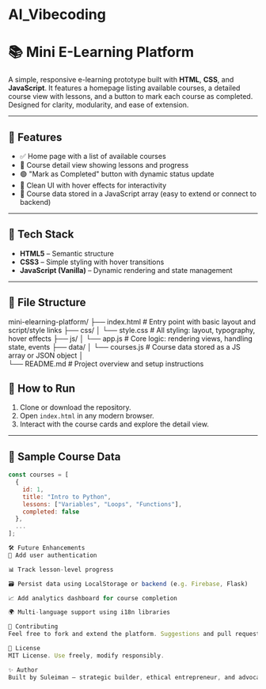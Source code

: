 # AI_Vibecoding
# 📚 Mini E-Learning Platform

A simple, responsive e-learning prototype built with **HTML**, **CSS**, and **JavaScript**. It features a homepage listing available courses, a detailed course view with lessons, and a button to mark each course as completed. Designed for clarity, modularity, and ease of extension.

---

## 🚀 Features

- ✅ Home page with a list of available courses
- 📖 Course detail view showing lessons and progress
- 🟢 "Mark as Completed" button with dynamic status update
- 🎨 Clean UI with hover effects for interactivity
- 🧠 Course data stored in a JavaScript array (easy to extend or connect to backend)

---

## 🧱 Tech Stack

- **HTML5** – Semantic structure
- **CSS3** – Simple styling with hover transitions
- **JavaScript (Vanilla)** – Dynamic rendering and state management

---

## 📂 File Structure

mini-elearning-platform/
├── index.html              # Entry point with basic layout and script/style links
├── css/
│   └── style.css           # All styling: layout, typography, hover effects
├── js/
│   └── app.js              # Core logic: rendering views, handling state, events
├── data/
│   └── courses.js          # Course data stored as a JS array or JSON object
│   
└── README.md               # Project overview and setup instructions


## 🧪 How to Run

1. Clone or download the repository.
2. Open `index.html` in any modern browser.
3. Interact with the course cards and explore the detail view.

---

## 🧠 Sample Course Data

```js
const courses = [
  {
    id: 1,
    title: "Intro to Python",
    lessons: ["Variables", "Loops", "Functions"],
    completed: false
  },
  ...
];

🛠️ Future Enhancements
🔐 Add user authentication

📊 Track lesson-level progress

🗃️ Persist data using LocalStorage or backend (e.g. Firebase, Flask)

📈 Add analytics dashboard for course completion

🌍 Multi-language support using i18n libraries

🤝 Contributing
Feel free to fork and extend the platform. Suggestions and pull requests are welcome—especially if you're adding features aligned with SDG 4 (Quality Education) or SDG 12 (Sustainable Consumption).

📜 License
MIT License. Use freely, modify responsibly.

✨ Author
Built by Suleiman — strategic builder, ethical entrepreneur, and advocate for sustainable tech. Let’s empower learning, one modular app at a time.
